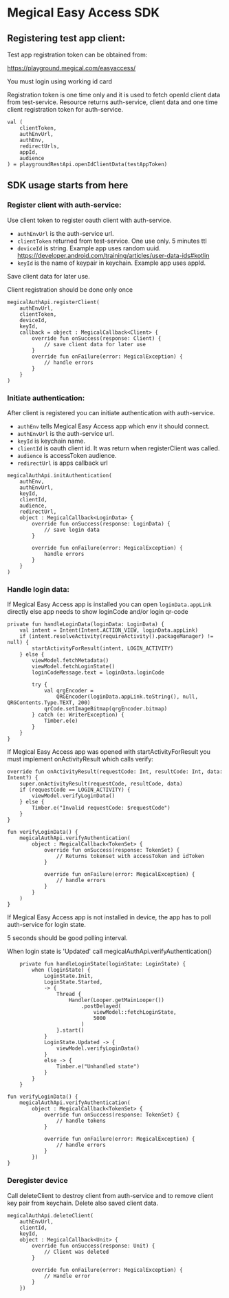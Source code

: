 # Megical Easy Access SDK

## Registering test app client:

Test app registration token can be obtained from:

https://playground.megical.com/easyaccess/

You must login using working id card

Registration token is one time only and it is used to fetch openId client data from test-service.
Resource returns auth-service, client data and one time client registration token for auth-service.

```
val (
    clientToken,
    authEnvUrl,
    authEnv,
    redirectUrls,
    appId,
    audience
) = playgroundRestApi.openIdClientData(testAppToken)
```

## SDK usage starts from here

### Register client with auth-service:

Use client token to register oauth client with auth-service.

- `authEnvUrl` is the auth-service url.
- `clientToken` returned from test-service. One use only. 5 minutes ttl
- `deviceId` is string. Example app uses random uuid.
https://developer.android.com/training/articles/user-data-ids#kotlin
- `keyId` is the name of keypair in keychain. Example app uses appId.

Save client data for later use.

Client registration should be done only once

```
megicalAuthApi.registerClient(
    authEnvUrl,
    clientToken,
    deviceId,
    keyId,
    callback = object : MegicalCallback<Client> {
        override fun onSuccess(response: Client) {
            // save client data for later use
        }
        override fun onFailure(error: MegicalException) {
            // handle errors
        }
    }
)
```

### Initiate authentication:

After client is registered you can initiate authentication with auth-service.

- `authEnv` tells Megical Easy Access app which env it should connect.
- `authEnvUrl` is the auth-service url.
- `keyId` is keychain name.
- `clientId` is oauth client id. It was return when registerClient was called.
- `audience` is accessToken audience.
- `redirectUrl` is apps callback url

```
megicalAuthApi.initAuthentication(
    authEnv,
    authEnvUrl,
    keyId,
    clientId,
    audience,
    redirectUrl,
    object : MegicalCallback<LoginData> {
        override fun onSuccess(response: LoginData) {
            // save login data
        }

        override fun onFailure(error: MegicalException) {
            handle errors
        }
    }
)
```

### Handle login data:

If Megical Easy Access app is installed you can open `loginData.appLink` directly
else app needs to show loginCode and/or login qr-code

```
private fun handleLoginData(loginData: LoginData) {
    val intent = Intent(Intent.ACTION_VIEW, loginData.appLink)
    if (intent.resolveActivity(requireActivity().packageManager) != null) {
        startActivityForResult(intent, LOGIN_ACTIVITY)
    } else {
        viewModel.fetchMetadata()
        viewModel.fetchLoginState()
        loginCodeMessage.text = loginData.loginCode

        try {
            val qrgEncoder =
                QRGEncoder(loginData.appLink.toString(), null, QRGContents.Type.TEXT, 200)
            qrCode.setImageBitmap(qrgEncoder.bitmap)
        } catch (e: WriterException) {
            Timber.e(e)
        }
    }
}
```

If Megical Easy Access app was opened with startActivityForResult you must implement
onActivityResult which calls verify:
```
override fun onActivityResult(requestCode: Int, resultCode: Int, data: Intent?) {
    super.onActivityResult(requestCode, resultCode, data)
    if (requestCode == LOGIN_ACTIVITY) {
        viewModel.verifyLoginData()
    } else {
        Timber.e("Invalid requestCode: $requestCode")
    }
}
```

```
fun verifyLoginData() {
    megicalAuthApi.verifyAuthentication(
        object : MegicalCallback<TokenSet> {
            override fun onSuccess(response: TokenSet) {
                // Returns tokenset with accessToken and idToken
            }

            override fun onFailure(error: MegicalException) {
                // handle errors
            }
        }
    )
}
```

If Megical Easy Access app is not installed in device, the app has to poll auth-service for
login state.

5 seconds should be good polling interval.

When login state is 'Updated' call megicalAuthApi.verifyAuthentication()

```
    private fun handleLoginState(loginState: LoginState) {
        when (loginState) {
            LoginState.Init,
            LoginState.Started,
            -> {
                Thread {
                    Handler(Looper.getMainLooper())
                        .postDelayed(
                            viewModel::fetchLoginState,
                            5000
                        )
                }.start()
            }
            LoginState.Updated -> {
                viewModel.verifyLoginData()
            }
            else -> {
                Timber.e("Unhandled state")
            }
        }
    }
```

```
fun verifyLoginData() {
    megicalAuthApi.verifyAuthentication(
        object : MegicalCallback<TokenSet> {
            override fun onSuccess(response: TokenSet) {
                // handle tokens
            }

            override fun onFailure(error: MegicalException) {
                // handle errors
            }
        })
}
```

### Deregister device

Call deleteClient to destroy client from auth-service and to remove client key pair from keychain.
Delete also saved client data.

```
megicalAuthApi.deleteClient(
    authEnvUrl,
    clientId,
    keyId,
    object : MegicalCallback<Unit> {
        override fun onSuccess(response: Unit) {
            // Client was deleted
        }

        override fun onFailure(error: MegicalException) {
            // Handle error
        }
    })
```